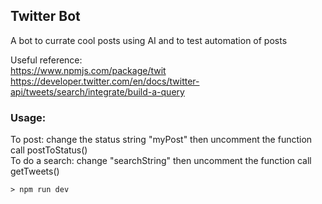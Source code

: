 ## Twitter Bot 

A bot to currate cool posts using AI and to test automation of posts   

Useful reference:   
https://www.npmjs.com/package/twit   
https://developer.twitter.com/en/docs/twitter-api/tweets/search/integrate/build-a-query

### Usage:     
To post: change the status string "myPost" then uncomment the function call postToStatus()    
To do a search: change "searchString" then uncomment the function call getTweets()

```   
> npm run dev 
```  